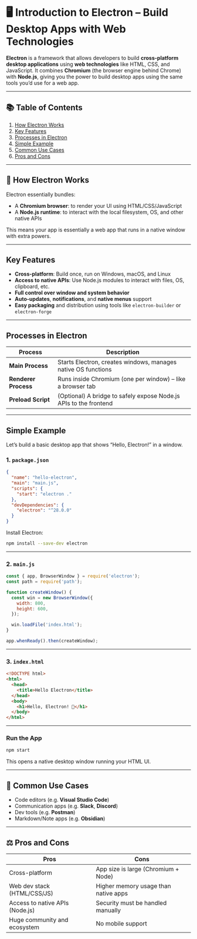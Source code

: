# 🖥️ Introduction to Electron – Build Desktop Apps with Web Technologies

**Electron** is a framework that allows developers to build **cross-platform desktop applications** using **web technologies** like HTML, CSS, and JavaScript. It combines **Chromium** (the browser engine behind Chrome) with **Node.js**, giving you the power to build desktop apps using the same tools you’d use for a web app.

---

## 📚 Table of Contents

1. [How Electron Works](#-how-electron-works)
2. [Key Features](#key-features)
3. [Processes in Electron](#processes-in-electron)
4. [Simple Example](#simple-example)
5. [Common Use Cases](#-common-use-cases)
6. [Pros and Cons](#️-pros-and-cons)

---

## 🔧 How Electron Works

Electron essentially bundles:

- A **Chromium browser**: to render your UI using HTML/CSS/JavaScript
- A **Node.js runtime**: to interact with the local filesystem, OS, and other native APIs

This means your app is essentially a web app that runs in a native window with extra powers.

---

## Key Features

- **Cross-platform**: Build once, run on Windows, macOS, and Linux
- **Access to native APIs**: Use Node.js modules to interact with files, OS, clipboard, etc.
- **Full control over window and system behavior**
- **Auto-updates**, **notifications**, and **native menus** support
- **Easy packaging** and distribution using tools like `electron-builder` or `electron-forge`

---

## Processes in Electron

| Process         | Description |
|-----------------|-------------|
| **Main Process** | Starts Electron, creates windows, manages native OS functions |
| **Renderer Process** | Runs inside Chromium (one per window) – like a browser tab |
| **Preload Script** | (Optional) A bridge to safely expose Node.js APIs to the frontend |

---

## Simple Example

Let’s build a basic desktop app that shows “Hello, Electron!” in a window.

### 1. `package.json`

```json
{
  "name": "hello-electron",
  "main": "main.js",
  "scripts": {
    "start": "electron ."
  },
  "devDependencies": {
    "electron": "^28.0.0"
  }
}
```

Install Electron:

```bash
npm install --save-dev electron
```

---

### 2. `main.js`

```js
const { app, BrowserWindow } = require('electron');
const path = require('path');

function createWindow() {
  const win = new BrowserWindow({
    width: 800,
    height: 600,
  });

  win.loadFile('index.html');
}

app.whenReady().then(createWindow);
```

---

### 3. `index.html`

```html
<!DOCTYPE html>
<html>
  <head>
    <title>Hello Electron</title>
  </head>
  <body>
    <h1>Hello, Electron! 🚀</h1>
  </body>
</html>
```

---

### Run the App

```bash
npm start
```

This opens a native desktop window running your HTML UI.

---

## 🧩 Common Use Cases

- Code editors (e.g. **Visual Studio Code**)
- Communication apps (e.g. **Slack**, **Discord**)
- Dev tools (e.g. **Postman**)
- Markdown/Note apps (e.g. **Obsidian**)

---

## ⚖️ Pros and Cons

| Pros                            | Cons                                 |
| ------------------------------- | ------------------------------------ |
| Cross-platform                  | App size is large (Chromium + Node)  |
| Web dev stack (HTML/CSS/JS)     | Higher memory usage than native apps |
| Access to native APIs (Node.js) | Security must be handled manually    |
| Huge community and ecosystem    | No mobile support                    |
